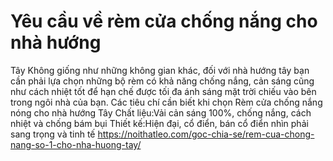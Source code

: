 # Yêu cầu về rèm cửa chống nắng cho nhà hướng 

Tây Không giống như những không gian khác, đối với nhà hướng tây bạn cần phải lựa chọn những bộ rèm có khả năng chống nắng, cản sáng cũng như cách nhiệt tốt để hạn chế được tối đa ánh sáng mặt trời chiếu vào bên trong ngôi nhà của bạn. Các tiêu chí cần biết khi chọn Rèm cửa chống nắng nóng cho nhà hướng Tây  Chất liệu:Vải cản sáng 100%, chống nắng, cách nhiệt và chống bám bụi  Thiết kế:Hiện đại, cổ điển, bán cổ điển nhìn phải sang trọng và tinh tế
https://noithatleo.com/goc-chia-se/rem-cua-chong-nang-so-1-cho-nha-huong-tay/

